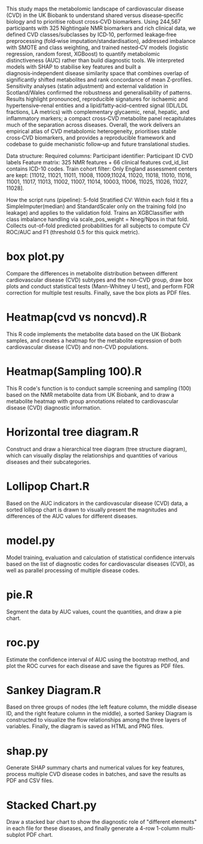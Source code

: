   This study maps the metabolomic landscape of cardiovascular disease (CVD) in the UK Biobank to understand shared versus disease‑specific biology and to prioritise robust cross‑CVD biomarkers. Using 244,567 participants with 325 Nightingale NMR biomarkers and rich clinical data, we defined CVD classes/subclasses by ICD‑10, performed leakage‑free preprocessing (fold‑wise imputation/standardisation), addressed imbalance with SMOTE and class weighting, and trained nested‑CV models (logistic regression, random forest, XGBoost) to quantify metabolomic distinctiveness (AUC) rather than build diagnostic tools. We interpreted models with SHAP to stabilise key features and built a diagnosis‑independent disease similarity space that combines overlap of significantly shifted metabolites and rank concordance of mean Z‑profiles. Sensitivity analyses (statin adjustment) and external validation in Scotland/Wales confirmed the robustness and generalisability of patterns. Results highlight pronounced, reproducible signatures for ischaemic and hypertensive–renal entities and a lipid/fatty‑acid–centred signal (IDL/LDL fractions, LA metrics) with complementary glycaemic, renal, hepatic, and inflammatory markers; a compact cross‑CVD metabolite panel recapitulates much of the separation across diseases. Overall, the work delivers an empirical atlas of CVD metabolomic heterogeneity, prioritises stable cross‑CVD biomarkers, and provides a reproducible framework and codebase to guide mechanistic follow‑up and future translational studies.

Data structure:
Required columns:
Participant identifier: Participant ID
CVD labels
Feature matrix: 325 NMR features + 66 clinical features
cvd_id_list contains ICD-10 codes. 
Train cohort filter:
Only England assessment centers are kept:  [11012, 11021, 11011, 11008, 11009,11024, 11020, 11018, 11010, 11016, 11001, 11017, 11013, 11002, 11007, 11014, 10003, 11006, 11025, 11026, 11027, 11028].

How the script runs (pipeline):
5-fold Stratified CV:
Within each fold it fits a SimpleImputer(median) and StandardScaler only on the training fold (no leakage) and applies to the validation fold.
Trains an XGBClassifier with class imbalance handling via scale_pos_weight = Nneg/Npos in that fold.
Collects out-of-fold predicted probabilities for all subjects to compute CV ROC/AUC and F1 (threshold 0.5 for this quick metric).



# box plot.py  
Compare the differences in metabolite distribution between different cardiovascular disease (CVD) subtypes and the non-CVD group, draw box plots and conduct statistical tests (Mann-Whitney U test), and perform FDR correction for multiple test results. Finally, save the box plots as PDF files.

# Heatmap(cvd vs noncvd).R 
This R code implements the metabolite data based on the UK Biobank samples, and creates a heatmap for the metabolite expression of both cardiovascular disease (CVD) and non-CVD populations.

# Heatmap(Sampling 100).R 
This R code's function is to conduct sample screening and sampling (100) based on the NMR metabolite data from UK Biobank, and to draw a metabolite heatmap with group annotations related to cardiovascular disease (CVD) diagnostic information.

# Horizontal tree diagram.R 
Construct and draw a hierarchical tree diagram (tree structure diagram), which can visually display the relationships and quantities of various diseases and their subcategories.

# Lollipop Chart.R 
Based on the AUC indicators in the cardiovascular disease (CVD) data, a sorted lollipop chart is drawn to visually present the magnitudes and differences of the AUC values for different diseases.

# model.py 
Model training, evaluation and calculation of statistical confidence intervals based on the list of diagnostic codes for cardiovascular diseases (CVD), as well as parallel processing of multiple disease codes.

# pie.R 
Segment the data by AUC values, count the quantities, and draw a pie chart.

# roc.py 
Estimate the confidence interval of AUC using the bootstrap method, and plot the ROC curves for each disease and save the figures as PDF files.

# Sankey Diagram.R 
Based on three groups of nodes (the left feature column, the middle disease ID, and the right feature column in the middle), a sorted Sankey Diagram is constructed to visualize the flow relationships among the three layers of variables. Finally, the diagram is saved as HTML and PNG files.

# shap.py 
Generate SHAP summary charts and numerical values for key features, process multiple CVD disease codes in batches, and save the results as PDF and CSV files.

# Stacked Chart.py 
Draw a stacked bar chart to show the diagnostic role of "different elements" in each file for these diseases, and finally generate a 4-row 1-column multi-subplot PDF chart.
